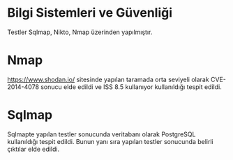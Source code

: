 # Bilgi Sistemleri ve Güvenliği

Testler Sqlmap, Nikto, Nmap üzerinden yapılmıştır.

# Nmap

https://www.shodan.io/
sitesinde yapılan taramada orta seviyeli olarak CVE-2014-4078 sonucu elde edildi ve ISS 8.5 kullanıyor kullanıldığı tespit edildi.

# Sqlmap

Sqlmapte yapılan testler sonucunda veritabanı olarak PostgreSQL kullanıldığı tespit edildi. Bunun yanı sıra yapılan testler sonucunda belirli çıktılar elde edildi.
